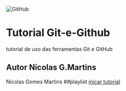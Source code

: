 ![GitHub](https://img.shields.io/github/license/nicolasmartins2907/git-e-github)
# Tutorial Git-e-Github
tutorial de uso das ferramentas Git e GitHub
## Autor Nicolas G.Martins
Nicolas Gomes Martins
##playlist
[inicar tutorial](https://joseassis.com.br/cursos/gitegithub.html)
